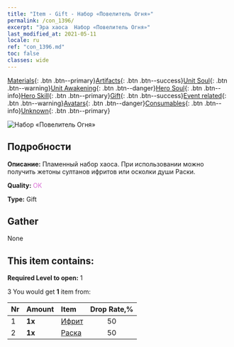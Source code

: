 ```yaml
---
title: "Item - Gift - Набор «Повелитель Огня»"
permalink: /con_1396/
excerpt: "Эра хаоса  Набор «Повелитель Огня»"
last_modified_at: 2021-05-11
locale: ru
ref: "con_1396.md"
toc: false
classes: wide
---
```

 [Materials](/ItemsRU/){: .btn .btn--primary}[Artifacts](/ItemsRU/Artifacts/){: .btn .btn--success}[Unit Soul](/ItemsRU/UnitSoul/){: .btn .btn--warning}[Unit Awakening](/ItemsRU/UnitAwakening/){: .btn .btn--danger}[Hero Soul](/ItemsRU/HeroSoul/){: .btn .btn--info}[Hero Skill](/ItemsRU/HeroSkill/){: .btn .btn--primary}[Gift](/ItemsRU/Gift/){: .btn .btn--success}[Event related](/ItemsRU/Events/){: .btn .btn--warning}[Avatars](/ItemsRU/Avatars/){: .btn .btn--danger}[Consumables](/ItemsRU/Consumables/){: .btn .btn--info}[Unknown](/ItemsRU/Unknown/){: .btn .btn--primary}

 ![Набор «Повелитель Огня»](/images/t/i_907010.png)

## Подробности
 **Описание:** Пламенный набор хаоса. При использовании можно получить жетоны султанов ифритов или осколки души Раски.

 **Quality:** <span style="color: #DA70D6">OK</span>

 **Type:** Gift

## Gather

  None

## This item contains:

 **Required Level to open:** 1

 3 You would get **1** item  from:

  | Nr | Amount |     Item    | Drop Rate,% |
  |:---|:-------|:------------|:---------:|
  | 1 |  **1x** | [Ифрит](/ItemsRU/unt_231/) | 50 | 
  | 2 |  **1x** | [Раска](/ItemsRU/her_384/) | 50 | 
